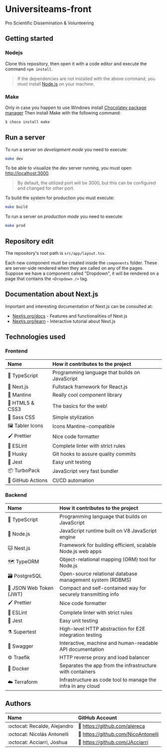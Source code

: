 # Universiteams-front
Pro Scientific Dissemination &amp; Volunteering

## Getting started

### Nodejs

Clone this repository, then open it with a code editor and execute the command `npm install`.

> If the dependencies are not installed with the above command, you must install [Node.js](https://nodejs.org/es/) on your machine.

### Make

Only in case you happen to use Windows install [Chocolatey package manager](https://chocolatey.org/install)
Then install Make with the following command:

```bash
$ choco install make
```

## Run a server

To run a server on _development mode_ you need to execute:

```bash
make dev
```

To be able to visualize the dev server running, you must open [http://localhost:3000](http://localhost:3000/).

> By default, the utilized port will be 3000, but this can be configured and changed for other port.

To build the system for production you must execute:

```bash
make build
```

To run a server on _production mode_ you need to execute:

```bash
make prod
```

## Repository edit

The repository's root path is `src/app/layout.tsx`.

Each new component must be created inside the `components` folder. These are server-side rendered when they are called on any of the pages. Suppose we have a component called "Dropdown", it will be rendered on a page that contains the `<Dropdown />` tag.

## Documentation about Next.js

Important and interesting documentation of Next.js can be consulted at:

-   [Nextjs.org/docs](https://nextjs.org/docs) - Features and functionalities of Next.js
-   [Nextjs.org/learn](https://nextjs.org/learn) - Interactive tutorial about Next.js

## Technologies used

### Frontend

| Name                            | How it contributes to the project              |
| :------------------------------ | :--------------------------------------------- |
| :necktie: TypeScript            | Programming language that builds on JavaScript |
| :rocket: Next.js                | Fullstack framework for React.js               |
| :basket: Mantine                | Really cool component library                  |
| :bone: HTML5 & CSS3             | The basics for the web!                        |
| :art: Sass CSS                  | Simple stylization                             |
| :framed_picture: Tabler Icons   | Icons Mantine-compatible                       |
| :paintbrush: Prettier           | Nice code formatter                            |
| :triangular_ruler: ESLint       | Complete linter with strict rules              |
| :guide_dog: Husky               | Git hooks to assure quality commits            |
| :test_tube: Jest                | Easy unit testing                              |
| :package: TurboPack             | JavaScript very fast bundler                   |
| :page_with_curl: GitHub Actions | CI/CD automation                               |

### Backend

| Name                               | How it contributes to the project                             |
| :--------------------------------- | :------------------------------------------------------------ |
| :necktie: TypeScript               | Programming language that builds on JavaScript                |
| :green_book: Node.js               | JavaScript runtime built on V8 JavaScript engine              |
| :cat: Nest.js                      | Framework for building efficient, scalable Node.js web apps   |
| :world_map: TypeORM                | Object-relational mapping (ORM) tool for Node.js              |
| :card_file_box: PostgreSQL         | Open-source relational database management system (RDBMS)     |
| :floppy_disk: JSON Web Token (JWT) | Compact and self-contained way for securely transmitting info |
| :paintbrush: Prettier              | Nice code formatter                                           |
| :triangular_ruler: ESLint          | Complete linter with strict rules                             |
| :test_tube: Jest                   | Easy unit testing                                             |
| :alembic: Supertest                | High-level HTTP abstraction for E2E integration testing       |
| :open_book: Swagger                | Interactive, machine and human-readable API documentation     |
| :gear: Traefik                     | HTTP reverse proxy and load balancer                          |
| :whale: Docker                     | Separates the app from the infrastructure with containers     |
| :cloud: Terraform                  | Infrastructure as code tool to manage the infra in any cloud  |

## Authors

| Name                         | GitHub Account                          |
| :--------------------------- | :-------------------------------------- |
| :octocat: Recalde, Alejandro | :link: https://github.com/alereca       |
| :octocat: Nicolás Antonelli  | :link: https://github.com/NicoAntonelli |
| :octocat: Acciarri, Joshua   | :link: https://github.com/JAcciarri     |
